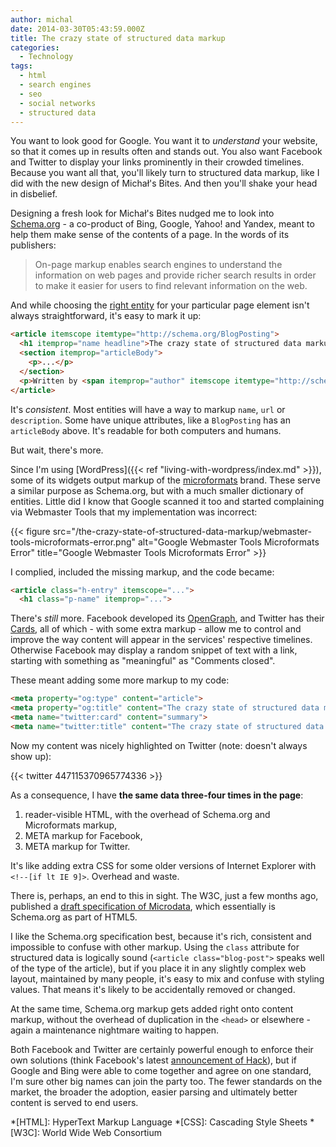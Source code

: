 ```yaml
---
author: michal
date: 2014-03-30T05:43:59.000Z
title: The crazy state of structured data markup
categories:
  - Technology
tags:
  - html
  - search engines
  - seo
  - social networks
  - structured data
---
```


You want to look good for Google. You want it to *understand* your website, so that it comes up in results often and stands out. You also want Facebook and Twitter to display your links prominently in their crowded timelines. Because you want all that, you'll likely turn to structured data markup, like I did with the new design of Michał's Bites. And then you'll shake your head in disbelief.

<!--more-->

Designing a fresh look for Michał's Bites nudged me to look into [Schema.org](http://schema.org/) - a co-product of Bing, Google, Yahoo! and Yandex, meant to help them make sense of the contents of a page. In the words of its publishers:

> On-page markup enables search engines to understand the information on web pages and provide richer search results in order to make it easier for users to find relevant information on the web.

And while choosing the [right entity](http://schema.org/docs/full.html) for your particular page element isn't always straightforward, it's easy to mark it up:

```html
<article itemscope itemtype="http://schema.org/BlogPosting">
  <h1 itemprop="name headline">The crazy state of structured data markup</h1>
  <section itemprop="articleBody">
    <p>...</p>
  </section>
  <p>Written by <span itemprop="author" itemscope itemtype="http://schema.org/Person"><span itemprop="name">Michał Paluchowski</span></span></p>
</article>
```

It's *consistent*. Most entities will have a way to markup `name`, `url` or `description`. Some have unique attributes, like a `BlogPosting` has an `articleBody` above. It's readable for both computers and humans.

But wait, there's more.

Since I'm using [WordPress]({{< ref "living-with-wordpress/index.md" >}}), some of its widgets output markup of the [microformats](http://microformats.org/) brand. These serve a similar purpose as Schema.org, but with a much smaller dictionary of entities. Little did I know that Google scanned it too and started complaining via Webmaster Tools that my implementation was incorrect:

{{< figure src="/the-crazy-state-of-structured-data-markup/webmaster-tools-microformats-error.png" alt="Google Webmaster Tools Microformats Error" title="Google Webmaster Tools Microformats Error" >}}

I complied, included the missing markup, and the code became:

```html
<article class="h-entry" itemscope="...">
  <h1 class="p-name" itemprop="...">
```

There's *still* more. Facebook developed its [OpenGraph](https://developers.facebook.com/docs/opengraph/), and Twitter has their [Cards](https://dev.twitter.com/cards), all of which - with some extra markup - allow me to control and improve the way content will appear in the services' respective timelines. Otherwise Facebook may display a random snippet of text with a link, starting with something as "meaningful" as "Comments closed".

These meant adding some more markup to my code:

```html
<meta property="og:type" content="article">
<meta property="og:title" content="The crazy state of structured data markup">
<meta name="twitter:card" content="summary">
<meta name="twitter:title" content="The crazy state of structured data markup">
```

Now my content was nicely highlighted on Twitter (note: doesn't always show up):

{{< twitter 447115370965774336 >}}

As a consequence, I have **the same data three-four times in the page**:

1. reader-visible HTML, with the overhead of Schema.org and Microformats markup,
1. META markup for Facebook,
1. META markup for Twitter.

It's like adding extra CSS for some older versions of Internet Explorer with `<!--[if lt IE 9]>`. Overhead and waste.

There is, perhaps, an end to this in sight. The W3C, just a few months ago, published a [draft specification of Microdata](https://www.w3.org/TR/microdata/), which essentially is Schema.org as part of HTML5.

I like the Schema.org specification best, because it's rich, consistent and impossible to confuse with other markup. Using the `class` attribute for structured data is logically sound (`<article class="blog-post">` speaks well of the type of the article), but if you place it in any slightly complex web layout, maintained by many people, it's easy to mix and confuse with styling values. That means it's likely to be accidentally removed or changed.

At the same time, Schema.org markup gets added right onto content markup, without the overhead of duplication in the `<head>` or elsewhere - again a maintenance nightmare waiting to happen.

Both Facebook and Twitter are certainly powerful enough to enforce their own solutions (think Facebook's latest [announcement of Hack](https://code.fb.com/developer-tools/hack-a-new-programming-language-for-hhvm/)), but if Google and Bing were able to come together and agree on one standard, I'm sure other big names can join the party too. The fewer standards on the market, the broader the adoption, easier parsing and ultimately better content is served to end users.

*[HTML]: HyperText Markup Language
*[CSS]: Cascading Style Sheets
*[W3C]: World Wide Web Consortium
